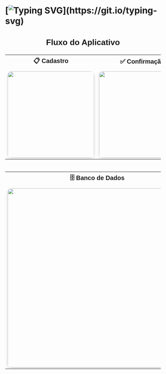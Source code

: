 # [![Typing SVG](https://readme-typing-svg.herokuapp.com/?color=FF8C00&size=35&center=true&vCenter=true&width=1000&lines=Projeto+Android+em+Kotlin;usando+Jetpack+Compose;com+autenticação+via+Firebase.)](https://git.io/typing-svg)


<div align="center" style="font-family:sans-serif;">

  <h2 style="font-size:26px; margin-bottom:24px;">Fluxo do Aplicativo</h2>

  <table>
    <tr>
      <th style="text-align:center; font-size:20px; padding-bottom:12px;">📋 Cadastro</th>
      <th style="text-align:center; font-size:20px; padding-bottom:12px;">✅ Confirmação</th>
    </tr>
    <tr>
      <td>
        <img src="https://github.com/user-attachments/assets/4b6d0b75-fd49-4b1b-aed6-7bcf1b9ea737"
             width="280"
             style="border-radius:12px; box-shadow: 0 4px 10px rgba(0,0,0,0.1);" />
      </td>
      <td>
        <img src="https://github.com/user-attachments/assets/f3b86d80-94e7-4c7a-9b96-eebc4e850198"
             width="280"
             style="border-radius:12px; box-shadow: 0 4px 10px rgba(0,0,0,0.1);" />
      </td>
    </tr>
  </table>

  <table style="margin-top:40px;">
    <tr>
      <th style="text-align:center; font-size:20px; padding-bottom:12px;">🗄️ Banco de Dados</th>
    </tr>
    <tr>
      <td>
        <img src="https://github.com/user-attachments/assets/993d8dd3-cef7-4c76-b472-7a71881a203d"
             width="580"
             style="border-radius:12px; box-shadow: 0 6px 14px rgba(0,0,0,0.12);" />
      </td>
    </tr>
  </table>

</div>
